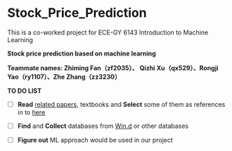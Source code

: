 # Stock_Price_Prediction
This is a co-worked project for ECE-GY 6143 Introduction to Machine Learning

**Stock price prediction based on machine learning**

**Teammate names: Zhiming Fan（zf2035）、 Qizhi Xu（qx529）、Rongji Yao（ry1107）、Zhe Zhang（zz3230）**



**TO DO LIST**

- [ ] **Read** [related papers](https://github.com/zhezhangue/StockPrediction/tree/main/Paper/Collection), textbooks and **Select** some of them as references in to [here](https://github.com/zhezhangue/StockPrediction/tree/main/Paper/Selected)
- [ ] **Find**   and **Collect** databases from [Win.d](https://www.wind.com.cn/) or other databases
- [ ] **Figure out** ML approach would be used in our project



